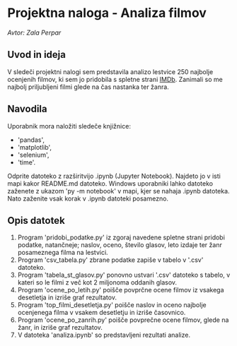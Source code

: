 # Projektna naloga - Analiza filmov
 
 *Avtor: Zala Perpar*

 ## Uvod in ideja

V sledeči projektni nalogi sem predstavila analizo lestvice 250 najbolje ocenjenih filmov, ki sem jo pridobila s spletne strani [IMDb](https://www.imdb.com/chart/top/). Zanimali so me najbolj priljubljeni filmi glede na čas nastanka ter žanra. 

## Navodila

Uporabnik mora naložiti sledeče knjižnice:
- 'pandas',
- 'matplotlib',
- 'selenium',
- 'time'.

Odprite datoteko z razširitvijo .ipynb (Jupyter Notebook). Najdeto jo v isti mapi kakor README.md datoteko. Windows uporabniki lahko datoteko zaženete z ukazom 'py -m notebook' v mapi, kjer se nahaja .ipynb datoteka. Nato zaženite vsak korak v .ipynb datoteki posamezno.

## Opis datotek

1. Program 'pridobi_podatke.py' iz zgoraj navedene spletne strani pridobi podatke, natančneje; naslov, oceno, število glasov, leto izdaje ter žanr posameznega filma na lestvici.
2. Program 'csv_tabela.py' zbrane podatke zapiše v tabelo v '.csv' datoteko.
3. Program 'tabela_st_glasov.py' ponovno ustvari '.csv' datoteko s tabelo, v kateri so le filmi z več kot 2 miljonoma oddanih glasov.
4. Program 'ocene_po_letih.py' poišče povprčne ocene filmov iz vsakega desetletja in izriše graf rezultatov.
5. Program 'top_filmi_desetletja.py' poišče naslov in oceno najbolje ocenjenega filma v vsakem desetletju in izriše časovnico.
6. Program 'ocene_po_zanrih.py' poišče povprečne ocene filmov, glede na žanr, in izriše graf rezultatov. 
7. V datoteka 'analiza.ipynb' so predstavljeni rezultati analize. 